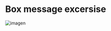 # Box message excersise

![imagen](https://user-images.githubusercontent.com/66336947/188885063-e0a3e1bb-eda8-4e84-bde7-ed010aba9b6c.png)


